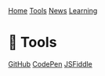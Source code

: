 <!DOCTYPE html>
<html lang="en">
<head>
  <meta charset="UTF-8" />
  <meta name="viewport" content="width=device-width, initial-scale=1.0"/>
  <title>Tools - Links for You</title>
  <link rel="stylesheet" href="style.css" />
</head>
<body>
  <nav>
    <a href="index.html">Home</a>
    <a href="tools.html" class="active">Tools</a>
    <a href="news.html">News</a>
    <a href="learning.html">Learning</a>
  </nav>

  <h1>🔧 Tools</h1>
  <div class="link-container">
    <a href="https://github.com" class="link-button" target="_blank">GitHub</a>
    <a href="https://codepen.io" class="link-button" target="_blank">CodePen</a>
    <a href="https://jsfiddle.net" class="link-button" target="_blank">JSFiddle</a>
  </div>
</body>
</html>
